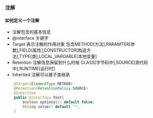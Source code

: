 
### 注解

#### 如何定义一个注解
+ 注解包含的基本信息
 + @interface 关键字
 + Target 表示注解的作用对象 包含METHOD[方法],PARAMTER[参数],FIELD[属性],CONSTRUCTOR[构造方法],TYPE[类],LOCAL_VAROABLE[本地变量]
 + Retention 注解信息保留到什么时候 CLASS[字节码中],SOURCE[源代码中],RUNTIME[运行时]
 + Inherited 注解可以被子类继承

``` java
	@Target(ElementType.METHOD)
	@Retention(RetentionPolicy.SOURCE)
	@Inherited
	public @interface Test{
		boolean optional() default false;
		String value() default "";
	}
```